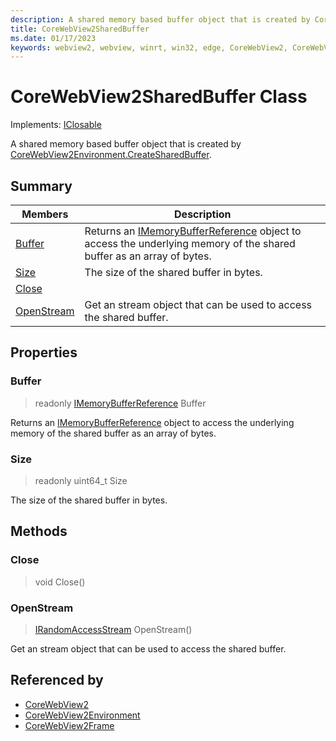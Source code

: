 ```yaml
---
description: A shared memory based buffer object that is created by CoreWebView2Environment.CreateSharedBuffer.
title: CoreWebView2SharedBuffer
ms.date: 01/17/2023
keywords: webview2, webview, winrt, win32, edge, CoreWebView2, CoreWebView2Controller, browser control, edge html, CoreWebView2SharedBuffer
---
```


# CoreWebView2SharedBuffer Class

Implements: [IClosable](/uwp/api/Windows.Foundation.IClosable)

A shared memory based buffer object that is created by [CoreWebView2Environment.CreateSharedBuffer](corewebview2environment.md#createsharedbuffer).

## Summary

Members|Description
--|--
[Buffer](#buffer) | Returns an [IMemoryBufferReference](/uwp/api/Windows.Foundation.IMemoryBufferReference) object to access the underlying memory of the shared buffer as an array of bytes.
[Size](#size) | The size of the shared buffer in bytes.
[Close](#close) | 
[OpenStream](#openstream) | Get an stream object that can be used to access the shared buffer.

## Properties

### Buffer

> readonly  [IMemoryBufferReference](/uwp/api/Windows.Foundation.IMemoryBufferReference) Buffer

Returns an [IMemoryBufferReference](/uwp/api/Windows.Foundation.IMemoryBufferReference) object to access the underlying memory of the shared buffer as an array of bytes.

### Size

> readonly  uint64_t Size

The size of the shared buffer in bytes.



## Methods

### Close

> void Close()



### OpenStream

> [IRandomAccessStream](/uwp/api/Windows.Storage.Streams.IRandomAccessStream) OpenStream()

Get an stream object that can be used to access the shared buffer.






## Referenced by

- [CoreWebView2](corewebview2.md)
- [CoreWebView2Environment](corewebview2environment.md)
- [CoreWebView2Frame](corewebview2frame.md)
